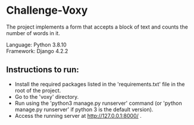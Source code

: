 # Challenge-Voxy

The project implements a form that accepts a block of text and counts the number of words in it.

Language: Python 3.8.10\
Framework: Django 4.2.2

## Instructions to run:

- Install the required packages listed in the 'requirements.txt' file in the root of the project.
- Go to the 'voxy' directory.
- Run using the 'python3 manage.py runserver' command (or 'python manage.py runserver' if python 3 is the default version).
- Access the running server at http://127.0.0.1:8000/ .
